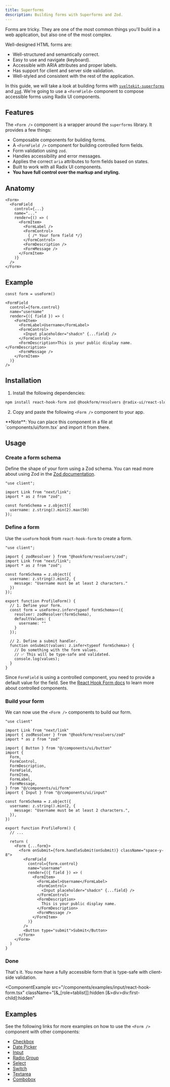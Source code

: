 ```yaml
---
title: Superforms
description: Building forms with Superforms and Zod.
---
```


Forms are tricky. They are one of the most common things you'll build in a web application, but also one of the most complex.

Well-designed HTML forms are:

- Well-structured and semantically correct.
- Easy to use and navigate (keyboard).
- Accessible with ARIA attributes and proper labels.
- Has support for client and server side validation.
- Well-styled and consistent with the rest of the application.

In this guide, we will take a look at building forms with [`sveltekit-superforms`](https://superforms.vercel.app/) and [`zod`](https://zod.dev). We're going to use a `<FormField>` component to compose accessible forms using Radix UI components.

## Features

The `<Form />` component is a wrapper around the `superforms` library. It provides a few things:

- Composable components for building forms.
- A `<FormField />` component for building controlled form fields.
- Form validation using `zod`.
- Handles accessibility and error messages.
- Applies the correct `aria` attributes to form fields based on states.
- Built to work with all Radix UI components.
- **You have full control over the markup and styling.**

## Anatomy

```tsx
<Form>
  <FormField
    control={...}
    name="..."
    render={() => (
      <FormItem>
        <FormLabel />
        <FormControl>
          { /* Your form field */}
        </FormControl>
        <FormDescription />
        <FormMessage />
      </FormItem>
    )}
  />
</Form>
```

## Example

```tsx
const form = useForm()

<FormField
  control={form.control}
  name="username"
  render={({ field }) => (
    <FormItem>
      <FormLabel>Username</FormLabel>
      <FormControl>
        <Input placeholder="shadcn" {...field} />
      </FormControl>
      <FormDescription>This is your public display name.</FormDescription>
      <FormMessage />
    </FormItem>
  )}
/>
```

## Installation

1. Install the following dependencies:

```sh
npm install react-hook-form zod @hookform/resolvers @radix-ui/react-slot
```

2. Copy and paste the following `<Form />` component to your app.

<ComponentSource src="/components/react-hook-form/form.tsx" />

<Callout>
  **Note**: You can place this component in a file at `components/ui/form.tsx`
  and import it from there.
</Callout>

## Usage

<Steps>

### Create a form schema

Define the shape of your form using a Zod schema. You can read more about using Zod in the [Zod documentation](https://zod.dev).

```tsx showLineNumbers {4,6-8}
"use client";

import Link from "next/link";
import * as z from "zod";

const formSchema = z.object({
  username: z.string().min(2).max(50)
});
```

### Define a form

Use the `useForm` hook from `react-hook-form` to create a form.

```tsx showLineNumbers {4,14-20,22-27}
"use client";

import { zodResolver } from "@hookform/resolvers/zod";
import Link from "next/link";
import * as z from "zod";

const formSchema = z.object({
  username: z.string().min(2, {
    message: "Username must be at least 2 characters."
  })
});

export function ProfileForm() {
  // 1. Define your form.
  const form = useForm<z.infer<typeof formSchema>>({
    resolver: zodResolver(formSchema),
    defaultValues: {
      username: ""
    }
  });

  // 2. Define a submit handler.
  function onSubmit(values: z.infer<typeof formSchema>) {
    // Do something with the form values.
    // ✅ This will be type-safe and validated.
    console.log(values);
  }
}
```

Since `FormField` is using a controlled component, you need to provide a default value for the field. See the [React Hook Form docs](https://react-hook-form.com/api/usecontroller) to learn more about controlled components.

### Build your form

We can now use the `<Form />` components to build our form.

```tsx showLineNumbers {7-17,28-50}
"use client"

import Link from "next/link"
import { zodResolver } from "@hookform/resolvers/zod"
import * as z from "zod"

import { Button } from "@/components/ui/button"
import {
  Form,
  FormControl,
  FormDescription,
  FormField,
  FormItem,
  FormLabel,
  FormMessage,
} from "@/components/ui/form"
import { Input } from "@/components/ui/input"

const formSchema = z.object({
  username: z.string().min(2, {
    message: "Username must be at least 2 characters.",
  }),
})

export function ProfileForm() {
  // ...

  return (
    <Form {...form}>
      <form onSubmit={form.handleSubmit(onSubmit)} className="space-y-8">
        <FormField
          control={form.control}
          name="username"
          render={({ field }) => (
            <FormItem>
              <FormLabel>Username</FormLabel>
              <FormControl>
                <Input placeholder="shadcn" {...field} />
              </FormControl>
              <FormDescription>
                This is your public display name.
              </FormDescription>
              <FormMessage />
            </FormItem>
          )}
        />
        <Button type="submit">Submit</Button>
      </form>
    </Form>
  )
}
```

### Done

That's it. You now have a fully accessible form that is type-safe with client-side validation.

<ComponentExample
src="/components/examples/input/react-hook-form.tsx"
className="[&\_[role=tablist]]:hidden [&>div>div:first-child]:hidden"

>   <InputReactHookForm />
> </ComponentExample>

</Steps>

## Examples

See the following links for more examples on how to use the `<Form />` component with other components:

- [Checkbox](/docs/components/checkbox#react-hook-form)
- [Date Picker](/docs/components/date-picker#react-hook-form)
- [Input](/docs/components/input#react-hook-form)
- [Radio Group](/docs/components/radio-group#react-hook-form)
- [Select](/docs/components/select#react-hook-form)
- [Switch](/docs/components/switch#react-hook-form)
- [Textarea](/docs/components/textarea#react-hook-form)
- [Combobox](/docs/components/combobox#react-hook-form)
